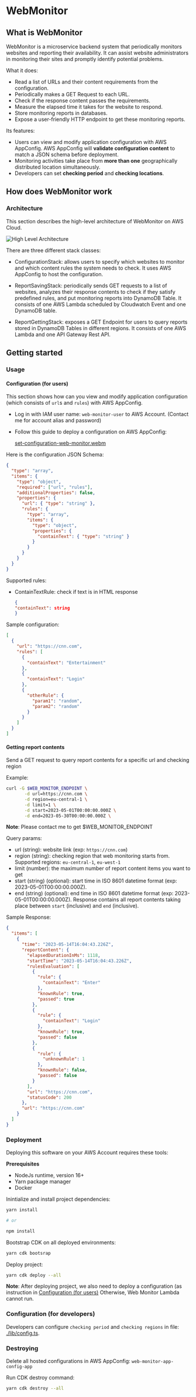 # WebMonitor

## What is WebMonitor

WebMonitor is a microservice backend system that periodically monitors websites
and reporting their availability.
It can assist website administrators in monitoring their sites
and promptly identify potential problems.

What it does:

- Read a list of URLs and their content requirements from the configuration.
- Periodically makes a GET Request to each URL.
- Check if the response content passes the requirements.
- Measure the elapsed time it takes for the website to respond.
- Store monitoring reports in databases.
- Expose a user-friendly HTTP endpoint to get these monitoring reports.

Its features:

- Users can view and modify application configuration with AWS AppConfig.
  AWS AppConfig will **validate configuration content** to match a JSON schema
  before deployment.
- Monitoring activities take place from **more than one**
  geographically distributed location simultaneously.
- Developers can set **checking period** and **checking locations**.

## How does WebMonitor work

### Architecture

This section describes the high-level architecture of WebMonitor on AWS Cloud.

![High Level Architecture](./documentations/high-level-architecture.png)

There are three different stack classes:

- ConfigurationStack: allows users to specify which websites to monitor and
  which content rules the system needs to check.
  It uses AWS AppConfig to host the configuration.

- ReportSavingStack: periodically sends GET requests to a list of websites,
  analyzes their response contents to check if they satisfy predefined rules,
  and put monitoring reports into DynamoDB Table.
  It consists of one AWS Lambda scheduled by Cloudwatch Event and one DynamoDB table.

- ReportGettingStack: exposes a GET Endpoint for users to query reports stored in
  DynamoDB Tables in different regions.
  It consists of one AWS Lambda and one API Gateway Rest API.

## Getting started

### Usage

#### Configuration (for users)

This section shows how can you view and modify application configuration
(which consists of `url`s and `rules`) with AWS AppConfig.

- Log in with IAM user name: `web-monitor-user` to AWS Account.
  (Contact me for account alias and password)
- Follow this guide to deploy a configuration on AWS AppConfig:

  [set-configuration-web-monitor.webm](https://github.com/anhtumai/webapp-monitor/assets/32799668/6d5355da-1b7b-4e22-921e-d07654a2781c)

Here is the configuration JSON Schema:

```json
{
  "type": "array",
  "items": {
    "type": "object",
    "required": ["url", "rules"],
    "additionalProperties": false,
    "properties": {
      "url": { "type": "string" },
      "rules": {
        "type": "array",
        "items": {
          "type": "object",
          "properties": {
            "containText": { "type": "string" }
          }
        }
      }
    }
  }
}
```

Supported rules:

- ContainTextRule: check if text is in HTML response

  ```json
  {
  "containText": string
  }
  ```

Sample configuration:

```json
[
  {
    "url": "https://cnn.com",
    "rules": [
      {
        "containText": "Entertainment"
      },
      {
        "containText": "Login"
      },
      {
        "otherRule": {
          "param1": "random",
          "param2": "random"
        }
      }
    ]
  }
]
```

#### Getting report contents

Send a GET request to query report contents for a specific url and checking region

Example:

```bash
curl -G $WEB_MONITOR_ENDPOINT \
       -d url=https://cnn.com \
       -d region=eu-central-1 \
       -d limit=1 \
       -d start=2023-05-01T00:00:00.000Z \
       -d end=2023-05-30T00:00:00.000Z \
```

**Note**: Please contact me to get $WEB_MONITOR_ENDPOINT

Query params:

- url (string): website link (exp: `https://cnn.com`)
- region (string): checking region that web monitoring starts from.
  Supported regions: `eu-central-1`, `eu-west-1`
- limit (number): the maximum number of report content items you want to get
- start (string) (optional): start time in ISO 8601 datetime format (exp: 2023-05-01T00:00:00.000Z).
- end (string) (optional): end time in ISO 8601 datetime format (exp: 2023-05-01T00:00:00.000Z).
  Response contains all report contents taking place between
  `start` (inclusive) and `end` (inclusive).

Sample Response:

```json
{
  "items": [
    {
      "time": "2023-05-14T16:04:43.226Z",
      "reportContent": {
        "elapsedDurationInMs": 1118,
        "startTime": "2023-05-14T16:04:43.226Z",
        "rulesEvaluation": [
          {
            "rule": {
              "containText": "Enter"
            },
            "knownRule": true,
            "passed": true
          },
          {
            "rule": {
              "containText": "Login"
            },
            "knownRule": true,
            "passed": false
          },
          {
            "rule": {
              "unknownRule": 1
            },
            "knownRule": false,
            "passed": false
          }
        ],
        "url": "https://cnn.com",
        "statusCode": 200
      },
      "url": "https://cnn.com"
    }
  ]
}
```

### Deployment

Deploying this software on your AWS Account requires these tools:

**Prerequisites**

- NodeJs runtime, version 16+
- Yarn package manager
- Docker

Inintialize and install project dependencies:

```bash
yarn install

# or

npm install
```

Bootstrap CDK on all deployed environments:

```bash
yarn cdk bootsrap
```

Deploy project:

```bash
yarn cdk deploy --all
```

**Note**: After deploying project, we also need to deploy a configuration
(as instruction in [Configuration (for users)](#Configuration "for users")
Otherwise, Web Monitor Lambda cannot run.

### Configuration (for developers)

Developers can configure `checking period` and `checking regions` in file: [./lib/config.ts](./lib/config.ts).

### Destroying

Delete all hosted configurations in AWS AppConfig: `web-monitor-app-config-app`

Run CDK destroy command:

```bash
yarn cdk destroy --all
```
